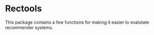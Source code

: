 # Rectools

This package contains a few functions for making it easier to evalutate recommender
systems.
